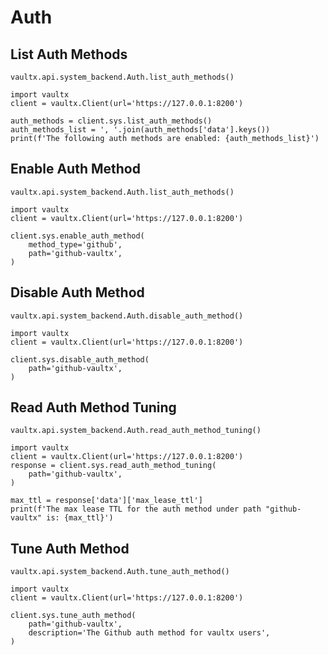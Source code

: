 # Auth

## List Auth Methods

`vaultx.api.system_backend.Auth.list_auth_methods()`

```python3
import vaultx
client = vaultx.Client(url='https://127.0.0.1:8200')

auth_methods = client.sys.list_auth_methods()
auth_methods_list = ', '.join(auth_methods['data'].keys())
print(f'The following auth methods are enabled: {auth_methods_list}')
```

## Enable Auth Method

`vaultx.api.system_backend.Auth.list_auth_methods()`

```python3
import vaultx
client = vaultx.Client(url='https://127.0.0.1:8200')

client.sys.enable_auth_method(
    method_type='github',
    path='github-vaultx',
)
```

## Disable Auth Method

`vaultx.api.system_backend.Auth.disable_auth_method()`

```python3
import vaultx
client = vaultx.Client(url='https://127.0.0.1:8200')

client.sys.disable_auth_method(
    path='github-vaultx',
)
```

## Read Auth Method Tuning

`vaultx.api.system_backend.Auth.read_auth_method_tuning()`

```python3
import vaultx
client = vaultx.Client(url='https://127.0.0.1:8200')
response = client.sys.read_auth_method_tuning(
    path='github-vaultx',
)

max_ttl = response['data']['max_lease_ttl']
print(f'The max lease TTL for the auth method under path "github-vaultx" is: {max_ttl}')
```

## Tune Auth Method

`vaultx.api.system_backend.Auth.tune_auth_method()`

```python3
import vaultx
client = vaultx.Client(url='https://127.0.0.1:8200')

client.sys.tune_auth_method(
    path='github-vaultx',
    description='The Github auth method for vaultx users',
)
```